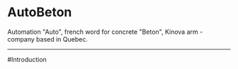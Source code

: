 # AutoBeton

Automation "Auto", french word for concrete "Beton", Kinova arm - company based in Quebec.

---
#Introduction



